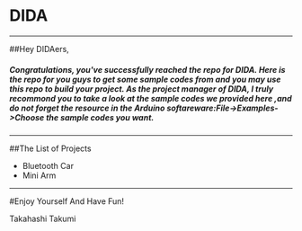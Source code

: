 # DIDA
---
##Hey DIDAers, 

##### Congratulations, you've successfully reached the repo for DIDA. Here is the repo for you guys to get some sample codes from and you may use this repo to build your project. As the project manager of DIDA, I truly recommond you to take a look at the sample codes we provided here ,and do not forget the resource in the Arduino softareware:File->Examples->Choose the sample codes you want.
---

##The List of Projects
- Bluetooth Car
- Mini Arm

---
#Enjoy Yourself And Have Fun!

Takahashi Takumi
